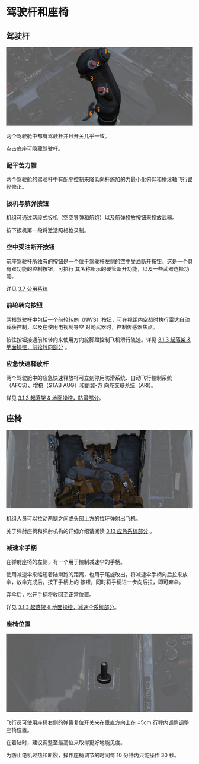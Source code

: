 # 驾驶杆和座椅

## 驾驶杆

![Stick](../../img/pilot_stick.jpg)

两个驾驶舱中都有驾驶杆并且开关几乎一致。

点击底座可隐藏驾驶杆。

### 配平苦力帽

两个驾驶舱的驾驶杆中有配平控制来降低向杆施加的力最小化俯仰和横滚轴飞行路径修正。

### 扳机与航弹按钮

机组可通过两段式扳机（空空导弹和航炮）以及航弹投放按钮来投放武器。

按下扳机第一段将激活照相枪录制。

### 空中受油断开按钮

前座驾驶杆所独有的按钮是一个位于驾驶杆左侧的空中受油断开按钮。这是一个具有双功能的控制按钮，可执行
其名称所示的硬管断开功能，以及一些武器选择功能。

详见 [3.7 公用系统](../../systems/utility.md#air-refueling-release-button)

### 前轮转向按钮

两根驾驶杆中包括一个前轮转向（NWS）按钮，可在视距内空战时执行雷达自动截获控制，以及在使用电视制导空
对地武器时，控制传感器焦点。

按住按钮接通前轮转向来使用方向舵脚蹬控制飞机滑行轨迹。详见
[3.1.3 起落架 & 地面操控，前轮转向部分](../../systems/flight_controls_gear/gear_ground_handling.md#nose-gear-steering)
。

### 应急快速释放杆

两个驾驶舱中的应急快速释放杆可立刻停用防滑系统、自动飞行控制系统（AFCS）、增稳（STAB AUG）和副翼-方
向舵交联系统（ARI）。

详见
[3.1.3 起落架 & 地面操控，防滑部分](../../systems/flight_controls_gear/gear_ground_handling.md#emergency-quick-release-lever)。

## 座椅

![Seat](../../img/pilot_seat.jpg)

机组人员可以拉动两腿之间或头部上方的拉环弹射出飞机。

关于弹射座椅和弹射机构的详细介绍请阅读
[3.13 应急系统部分](../../systems/emergency.md#ejection-seats) 。

### 减速伞手柄

在弹射座椅的左侧，有一个用于控制减速伞的手柄。

使用减速伞来缩短着陆滑跑的距离，也用于尾旋改出，将减速伞手柄向后拉来放伞，放伞完成后，按下手柄上的
按钮，同时将手柄进一步向后拉，即可弃伞。

弃伞后，松开手柄将收回至正常位置。

详见
[3.1.3 起落架 & 地面操控，减速伞系统部分](../../systems/flight_controls_gear/gear_ground_handling.md#drag-chute-system)。

### 座椅位置

![pilot_seat_switch](../../img/pilot_seat_position.jpg)

飞行员可使用座椅右侧的弹簧复位开关来在垂直方向上在 ±5cm 行程内调整调整座椅位置。

在着陆时，建议调整至最高位来取得更好地能见度。

为防止电机过热和断裂，操作座椅调节的时间每 10 分钟内只能操作 30 秒。
